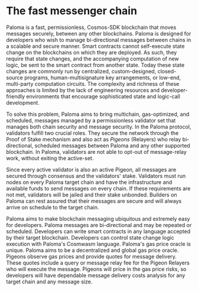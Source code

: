 # The fast messenger chain

Paloma is a fast, permissionless, Cosmos-SDK blockchain that moves messages securely, between any other blockchains. Paloma is designed for developers who wish to manage bi-directional messages between chains in a scalable and secure manner. Smart contracts cannot self-execute state change on the blockchains on which they are deployed. As such, they require that state changes, and the accompanying computation of new logic, be sent to the smart contract from another state. Today these state changes are commonly run by centralized, custom-designed, closed-source programs, human-multisignature key arrangements, or low-end, multi-party computation circuits. The complexity and richness of these approaches is limited by the lack of engineering resources and developer-friendly environments that encourage sophisticated state and logic-call development.

To solve this problem, Paloma aims to bring multichain, gas-optimized, and scheduled, messages managed by a permissionless validator set that manages both chain security and message security. In the Paloma protocol, validators fulfill two crucial roles. They secure the network through the Proof of Stake mechanism and also act as *Pigeons* (Relayers) who relay bi-directional, scheduled messages between Paloma and any other supported blockchain. In Paloma, validators are not able to opt-out of message-relay work, without exiting the active-set.

Since every active validator is also an active Pigeon, all messages are secured through consensus and the validators' stake. Validators must run nodes on every Paloma target chain and have the infrastructure and available funds to send messages on every chain. If these requirements are not met, validators will be jailed and their stake unbonded. Builders on Paloma can rest assured that their messages are secure and will always arrive on schedule to the target chain. 

Paloma aims to make blockchain messaging ubiquitous and extremely easy for developers. Paloma messages are bi-directional and may be repeated or scheduled. Developers can write smart contracts in any language accepted by their target blockchain. Developers can control state change logic execution with Paloma's Cosmwasm language. Paloma's gas price oracle is unique. Paloma aims to be a decentralized and global gas price oracle. Pigeons observe gas prices and provide quotes for message delivery. These quotes include a query or message relay fee for the Pigeon Relayers who will execute the message. Pigeons will price in the gas price risks, so developers will have dependable message delivery costs analysis for any target chain and any message size.



